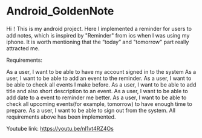 # Android_GoldenNote

Hi！This is my android project. Here I implemented a reminder for users to add notes, which is inspired by "Reminder" from ios when I was using my iphone. It is worth mentioning that the “today” and "tomorrow" part really attracted me.

Requirements:

As a user, I want to be able to have my account signed in to the system
As a user, I want to be able to add an event to the reminder.
As a user, I want to be able to check all events I make before.
As a user, I want to be able to add title and also short description to an event.
As a user, I want to be able to add date to a event to reminder me better.
As a user, I want to be able to check all upcoming events(for example, tomorrow) to have enough time to prepare.
As a user, I want to be able to sign out from the system.
All requirements above has been implemented.

Youtube link: https://youtu.be/nl1vt4RZ4Os
